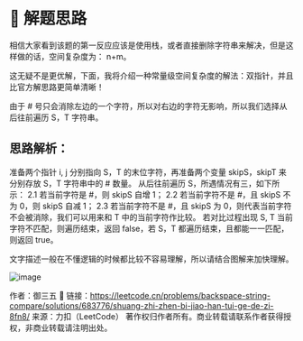 # 🧠 解题思路
相信大家看到该题的第一反应应该是使用栈，或者直接删除字符串来解决，但是这样做的话，空间复杂度为： n+m。

这无疑不是更优解，下面，我将介绍一种常量级空间复杂度的解法：双指针，并且比官方解思路更简单清晰！

由于 # 号只会消除左边的一个字符，所以对右边的字符无影响，所以我们选择从后往前遍历 S，T 字符串。

## 思路解析：

准备两个指针 i, j 分别指向 S，T 的末位字符，再准备两个变量 skipS，skipT 来分别存放 S，T 字符串中的 # 数量。
从后往前遍历 S，所遇情况有三，如下所示：
2.1 若当前字符是 #，则 skipS 自增 1；
2.2 若当前字符不是 #，且 skipS 不为 0，则 skipS 自减 1；
2.3 若当前字符不是 #，且 skipS 为 0，则代表当前字符不会被消除，我们可以用来和 T 中的当前字符作比较。
若对比过程出现 S, T 当前字符不匹配，则遍历结束，返回 false，若 S，T 都遍历结束，且都能一一匹配，则返回 true。

文字描述一般在不懂逻辑的时候都比较不容易理解，所以请结合图解来加快理解。


![image](https://github.com/user-attachments/assets/abb316af-f05a-4a79-9013-d1f816be74bc)




作者：御三五 🥇
链接：https://leetcode.cn/problems/backspace-string-compare/solutions/683776/shuang-zhi-zhen-bi-jiao-han-tui-ge-de-zi-8fn8/
来源：力扣（LeetCode）
著作权归作者所有。商业转载请联系作者获得授权，非商业转载请注明出处。
